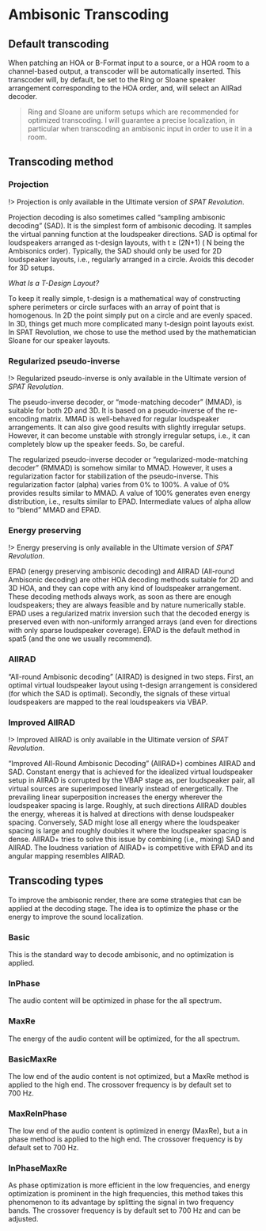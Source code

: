 # Ambisonic Transcoding

## Default transcoding
When patching an HOA or B-Format input to a source, or a HOA room to a channel-based output, a transcoder will be automatically inserted. This transcoder will, by default, be set to the Ring or Sloane speaker arrangement corresponding to the HOA order, and, will select an AllRad decoder.

> Ring and Sloane are uniform setups which are recommended for optimized transcoding. I will guarantee a precise localization, in particular when transcoding an ambisonic input in order to use it in a room.

## Transcoding method

### Projection

!> Projection is only available in the Ultimate version of _SPAT Revolution_.

Projection decoding is also sometimes called “sampling ambisonic decoding” (SAD).
It is the simplest form of ambisonic decoding.
It samples the virtual panning function at the loudspeaker directions.
SAD is optimal for loudspeakers arranged as t-design layouts, with t ≥ (2N+1) ( N being the Ambisonics order).
Typically, the SAD should only be used for 2D loudspeaker layouts, i.e., regularly arranged in a circle. Avoids this decoder for 3D setups.

*What Is a T-Design Layout?*

To keep it really simple, t-design is a mathematical way of constructing sphere perimeters or circle surfaces with an array of point that is homogenous. In 2D the point simply put on a circle and are evenly spaced. In 3D, things get much more complicated many t-design point layouts exist.
In SPAT Revolution, we chose to use the method used by the mathematician Sloane for our speaker layouts.

### Regularized pseudo-inverse

!> Regularized pseudo-inverse is only available in the Ultimate version of _SPAT Revolution_.

The pseudo-inverse decoder, or “mode-matching decoder” (MMAD), is suitable for both 2D and 3D.
It is based on a pseudo-inverse of the re-encoding matrix.
MMAD is well-behaved for regular loudspeaker arrangements.
It can also give good results with slightly irregular setups.
However, it can become unstable with strongly irregular setups, i.e.,
it can completely blow up the speaker feeds.
So, be careful.

<!--With the “/info” message, you obtain the conditioning number of MMAD.
This number gives you an estimate of how well balanced the system is.
A conditioning number close to 0 dB is excellent.
Values less than 10 dB are usually quite acceptable.
With values higher than 20 dB, the decoding can become problematic (or dangerous).-->

The regularized pseudo-inverse decoder or “regularized-mode-matching decoder” (RMMAD) is somehow similar to MMAD. However, it uses a regularization factor for stabilization of the pseudo-inverse.
This regularization factor (alpha) varies from 0% to 100%.
A value of 0% provides results similar to MMAD.
A value of 100% generates even energy distribution, i.e., results similar to EPAD.
Intermediate values of alpha allow to “blend” MMAD and EPAD.

### Energy preserving

!> Energy preserving is only available in the Ultimate version of _SPAT Revolution_.

EPAD (energy preserving ambisonic decoding) and AllRAD (All-round Ambisonic decoding) are other HOA decoding methods suitable for 2D and 3D HOA, and they can cope with any kind of loudspeaker arrangement.
These decoding methods always work, as soon as there are enough loudspeakers; they are always feasible and by nature numerically stable.
EPAD uses a regularized matrix inversion such that the decoded energy is preserved even with non-uniformly arranged arrays (and even for directions with only sparse loudspeaker coverage).
EPAD is the default method in spat5 (and the one we usually recommend).

### AllRAD

“All-round Ambisonic decoding” (AllRAD) is designed in two steps. First, an optimal virtual loudspeaker layout using t-design arrangement is considered (for which the SAD is optimal). Secondly, the signals of these virtual loudspeakers are mapped to the real loudspeakers via VBAP.

### Improved AllRAD

!> Improved AllRAD is only available in the Ultimate version of _SPAT Revolution_.

“Improved All-Round Ambisonic Decoding” (AllRAD+) combines AllRAD and SAD.
Constant energy that is achieved for the idealized virtual loudspeaker setup in AllRAD is corrupted by the VBAP stage as, per loudspeaker pair, all virtual sources are superimposed linearly instead of energetically.
The prevailing linear superposition increases the energy wherever the loudspeaker spacing is large.
Roughly, at such directions AllRAD doubles the energy, whereas it is halved at directions with dense loudspeaker spacing.
Conversely, SAD might lose all energy where the loudspeaker spacing is large and roughly doubles it where the loudspeaker spacing is dense.
AllRAD+ tries to solve this issue by combining (i.e., mixing) SAD and AllRAD.
The loudness variation of AllRAD+ is competitive with EPAD and its angular mapping resembles AllRAD.

## Transcoding types

To improve the ambisonic render, there are some strategies that can be applied at the decoding stage. The idea is to optimize the phase or the energy to improve the sound localization.

### Basic

This is the standard way to decode ambisonic, and no optimization is applied.

### InPhase

The audio content will be optimized in phase for the all spectrum.

### MaxRe

The energy of the audio content will be optimized, for the all spectrum. 

### BasicMaxRe

The low end of the audio content is not optimized, but a MaxRe method is applied to the high end. The crossover frequency is by default set to 700 Hz.

### MaxReInPhase

The low end of the audio content is optimized in energy (MaxRe), but a in phase method is applied to the high end. The crossover frequency is by default set to 700 Hz.

### InPhaseMaxRe

As phase optimization is more efficient in the low frequencies, and energy optimization is prominent in the high frequencies, this method takes this phenomenon to its advantage by splitting the signal in two frequency bands. The crossover frequency is by default set to 700 Hz and can be adjusted.
